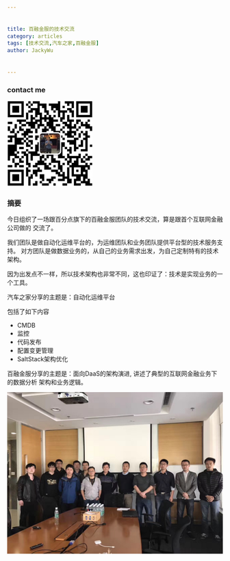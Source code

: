 ```yaml
---


title: 百融金服的技术交流
category: articles
tags: [技术交流,汽车之家,百融金服]
author: JackyWu


---
```


### contact me

![](/assets/images/weixin-pic-jackywu.jpg)

### 摘要

今日组织了一场跟百分点旗下的百融金服团队的技术交流，算是跟首个互联网金融公司做的
交流了。

我们团队是做自动化运维平台的，为运维团队和业务团队提供平台型的技术服务支持。
对方团队是做数据业务的，从自己的业务需求出发，为自己定制特有的技术架构。

因为出发点不一样，所以技术架构也非常不同，这也印证了：技术是实现业务的一个工具。

汽车之家分享的主题是：自动化运维平台

包括了如下内容

- CMDB
- 监控
- 代码发布
- 配置变更管理
- SaltStack架构优化


百融金服分享的主题是：面向DaaS的架构演进, 讲述了典型的互联网金融业务下的数据分析
架构和业务逻辑。

![](/assets/images/technical_exchange/rong/IMG_2043.JPG) 
